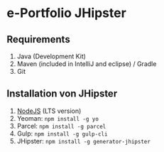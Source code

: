 # e-Portfolio JHipster

## Requirements
1. Java (Development Kit)
2. Maven (included in IntelliJ and eclipse) / Gradle
3. Git

## Installation von JHipster
1. [NodeJS](https://nodejs.org/en/) (LTS version)
2. Yeoman: ```npm install -g yo```
2. Parcel: ```npm install -g parcel```
3. Gulp: ```npm install -g gulp-cli```
4. JHipster: ```npm install -g generator-jhipster```
